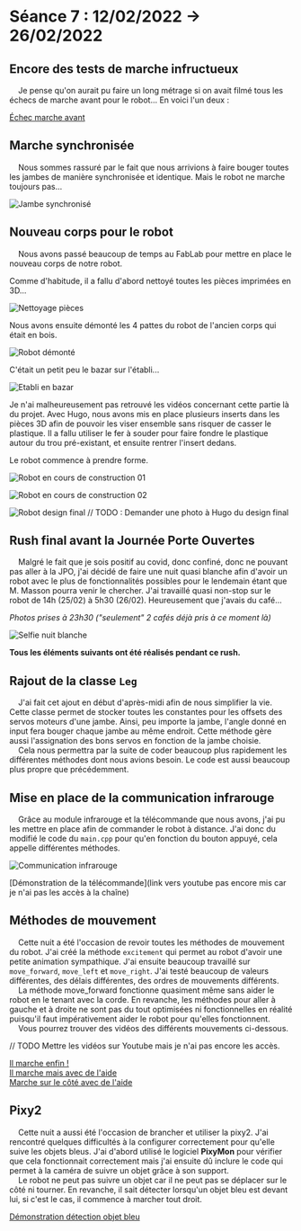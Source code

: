 # Séance 7 : 12/02/2022 -> 26/02/2022

## Encore des tests de marche infructueux

&nbsp;&nbsp;&nbsp;&nbsp;Je pense qu'on aurait pu faire un long métrage si on avait filmé tous les échecs de marche avant pour le robot... En voici l'un deux :

[Échec marche avant](seance07_illustrations/robot-ne-marchant-pas.mp4)

## Marche synchronisée

&nbsp;&nbsp;&nbsp;&nbsp;Nous sommes rassuré par le fait que nous arrivions à faire bouger toutes les jambes de manière synchronisée et identique. Mais le robot ne marche toujours pas...

![Jambe synchronisé](seance07_illustrations/robot-synchronise.gif)

## Nouveau corps pour le robot

&nbsp;&nbsp;&nbsp;&nbsp;Nous avons passé beaucoup de temps au FabLab pour mettre en place le nouveau corps de notre robot.

Comme d'habitude, il a fallu d'abord nettoyé toutes les pièces imprimées en 3D...

![Nettoyage pièces](seance07_illustrations/nettoyage-pieces.png)

Nous avons ensuite démonté les 4 pattes du robot de l'ancien corps qui était en bois.

![Robot démonté](seance07_illustrations/demontage-robot.png)

C'était un petit peu le bazar sur l'établi...

![Etabli en bazar](seance07_illustrations/etabli-en-bazar.gif)

Je n'ai malheureusement pas retrouvé les vidéos concernant cette partie là du projet. Avec Hugo, nous avons mis en place plusieurs inserts dans les pièces 3D afin de pouvoir les viser ensemble sans risquer de casser le plastique. Il a fallu utiliser le fer à souder pour faire fondre le plastique autour du trou pré-existant, et ensuite rentrer l'insert dedans.

Le robot commence à prendre forme.

![Robot en cours de construction 01](seance07_illustrations/montage-robot01.png)

![Robot en cours de construction 02](seance07_illustrations/montage-robot02.png)

![Robot design final]() // TODO : Demander une photo à Hugo du design final

## Rush final avant la Journée Porte Ouvertes

&nbsp;&nbsp;&nbsp;&nbsp;Malgré le fait que je sois positif au covid, donc confiné, donc ne pouvant pas aller à la JPO, j'ai décidé de faire une nuit quasi blanche afin d'avoir un robot avec le plus de fonctionnalités possibles pour le lendemain étant que M. Masson pourra venir le chercher. J'ai travaillé quasi non-stop sur le robot de 14h (25/02) à 5h30 (26/02). Heureusement que j'avais du café...

_Photos prises à 23h30 ("seulement" 2 cafés déjà pris à ce moment là)_

![Selfie nuit blanche](seance07_illustrations/seflie-nuit-blanche.png)

**Tous les éléments suivants ont été réalisés pendant ce rush.**

## Rajout de la classe `Leg`

&nbsp;&nbsp;&nbsp;&nbsp;J'ai fait cet ajout en début d'après-midi afin de nous simplifier la vie. Cette classe permet de stocker toutes les constantes pour les offsets des servos moteurs d'une jambe. Ainsi, peu importe la jambe, l'angle donné en input fera bouger chaque jambe au même endroit. Cette méthode gère aussi l'assignation des bons servos en fonction de la jambe choisie.  
&nbsp;&nbsp;&nbsp;&nbsp;Cela nous permettra par la suite de coder beaucoup plus rapidement les différentes méthodes dont nous avions besoin. Le code est aussi beaucoup plus propre que précédemment.

## Mise en place de la communication infrarouge

&nbsp;&nbsp;&nbsp;&nbsp;Grâce au module infrarouge et la télécommande que nous avons, j'ai pu les mettre en place afin de commander le robot à distance. J'ai donc du modifié le code du `main.cpp` pour qu'en fonction du bouton appuyé, cela appelle différentes méthodes.

![Communication infrarouge](seance07_illustrations/infrared-communication.png)

[Démonstration de la télécommande](link vers youtube pas encore mis car je n'ai pas les accès à la chaîne)

## Méthodes de mouvement

&nbsp;&nbsp;&nbsp;&nbsp;Cette nuit a été l'occasion de revoir toutes les méthodes de mouvement du robot. J'ai créé la méthode `excitement` qui permet au robot d'avoir une petite animation sympathique. J'ai ensuite beaucoup travaillé sur `move_forward`, `move_left` et `move_right`. J'ai testé beaucoup de valeurs différentes, des délais différentes, des ordres de mouvements différents.  
&nbsp;&nbsp;&nbsp;&nbsp;La méthode move_forward fonctionne quasiment même sans aider le robot en le tenant avec la corde. En revanche, les méthodes pour aller à gauche et à droite ne sont pas du tout optimisées ni fonctionnelles en réalité puisqu'il faut impérativement aider le robot pour qu'elles fonctionnent.
&nbsp;&nbsp;&nbsp;&nbsp;Vous pourrez trouver des vidéos des différents mouvements ci-dessous.

// TODO Mettre les vidéos sur Youtube mais je n'ai pas encore les accès.

[Il marche enfin !]()  
[Il marche mais avec de l'aide]()  
[Marche sur le côté avec de l'aide]()

## Pixy2

&nbsp;&nbsp;&nbsp;&nbsp;Cette nuit a aussi été l'occasion de brancher et utiliser la pixy2. J'ai rencontré quelques difficultés à la configurer correctement pour qu'elle suive les objets bleus. J'ai d'abord utilisé le logiciel **PixyMon** pour vérifier que cela fonctionnait correctement mais j'ai ensuite dû inclure le code qui permet à la caméra de suivre un objet grâce à son support.  
&nbsp;&nbsp;&nbsp;&nbsp;Le robot ne peut pas suivre un objet car il ne peut pas se déplacer sur le côté ni tourner. En revanche, il sait détecter lorsqu'un objet bleu est devant lui, si c'est le cas, il commence à marcher tout droit.

[Démonstration détection objet bleu]()
